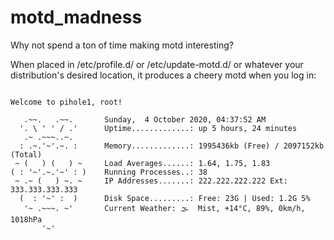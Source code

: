 # motd_madness
Why not spend a ton of time making motd interesting?

When placed in /etc/profile.d/ or /etc/update-motd.d/ or whatever your distribution's desired location, it produces a cheery motd when you log in: 

<pre><code>
Welcome to pihole1, root!

   .~~.   .~~.       Sunday,  4 October 2020, 04:37:52 AM
  '. \ ' ' / .'      Uptime.............: up 5 hours, 24 minutes
   .~ .~~~..~.
  : .~.'~'.~. :      Memory.............: 1995436kb (Free) / 2097152kb (Total)
 ~ (   ) (   ) ~     Load Averages......: 1.64, 1.75, 1.83
( : '~'.~.'~' : )    Running Processes..: 38
 ~ .~ (   ) ~. ~     IP Addresses.......: 222.222.222.222 Ext: 333.333.333.333
  (  : '~' :  )      Disk Space.........: Free: 23G | Used: 1.2G 5%
   '~ .~~~. ~'       Current Weather: 🌫  Mist, +14°C, 89%, 0km/h, 1018hPa
       '~'
</pre></code>

